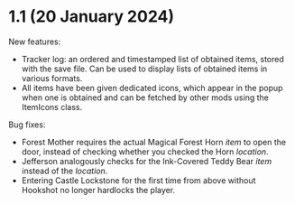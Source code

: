 # 1.1 (20 January 2024)

New features:

- Tracker log: an ordered and timestamped list of obtained items, stored
  with the save file. Can be used to display lists of obtained items in
  various formats.
- All items have been given dedicated icons, which appear in the popup
  when one is obtained and can be fetched by other mods using the ItemIcons
  class.

Bug fixes:

- Forest Mother requires the actual Magical Forest Horn _item_ to open the
  door, instead of checking whether you checked the Horn _location_.
- Jefferson analogously checks for the Ink-Covered Teddy Bear _item_
  instead of the _location_.
- Entering Castle Lockstone for the first time from above without Hookshot
  no longer hardlocks the player.